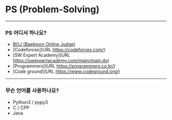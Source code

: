 # PS (Problem-Solving)

- - -

### PS 어디서 하나요?
- [BOJ (Baekjoon Online Judge)](URL "https://www.acmicpc.net/")
- [Codeforces](URL https://codeforces.com/)
- [SW Expert Academy](URL https://swexpertacademy.com/main/main.do)
- [Programmers](URL https://programmers.co.kr/)
- [Code ground](URL https://www.codeground.org/)

- - -

### 무슨 언어를 사용하나요?

- Python3 / pypy3
- C / CPP
- Java
